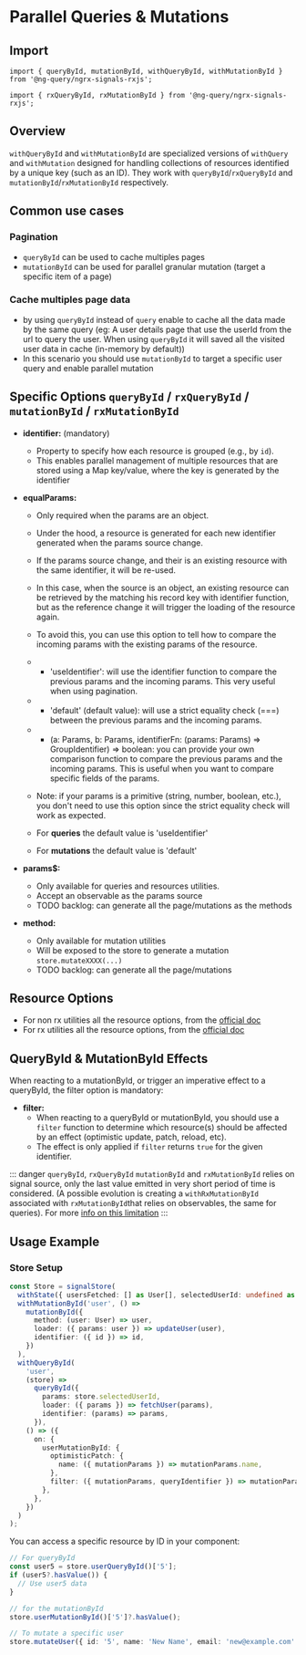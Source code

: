 # Parallel Queries & Mutations

## Import

`import { queryById, mutationById, withQueryById, withMutationById } from '@ng-query/ngrx-signals-rxjs';`

`import { rxQueryById, rxMutationById } from '@ng-query/ngrx-signals-rxjs';`

## Overview

`withQueryById` and `withMutationById` are specialized versions of `withQuery` and `withMutation` designed for handling collections of resources identified by a unique key (such as an ID). They work with `queryById`/`rxQueryById` and `mutationById`/`rxMutationById` respectively.

## Common use cases

### Pagination

- `queryById` can be used to cache multiples pages
- `mutationById` can be used for parallel granular mutation (target a specific item of a page)

### Cache multiples page data

- by using `queryById` instead of `query` enable to cache all the data made by the same query (eg: A user details page that use the userId from the url to query the user. When using `queryById` it will saved all the visited user data in cache (in-memory by default))
- In this scenario you should use `mutationById` to target a specific user query and enable parallel mutation

## Specific Options `queryById` / `rxQueryById` / `mutationById` / `rxMutationById`

- **identifier:** (mandatory)

  - Property to specify how each resource is grouped (e.g., by `id`).
  - This enables parallel management of multiple resources that are stored using a Map key/value, where the key is generated by the identifier

- **equalParams:**

  - Only required when the params are an object.
  - Under the hood, a resource is generated for each new identifier generated when the params source change.
  - If the params source change, and their is an existing resource with the same identifier, it will be re-used.
  - In this case, when the source is an object, an existing resource can be retrieved by the matching his record key with identifier function, but as the reference change it will trigger the loading of the resource again.
  - To avoid this, you can use this option to tell how to compare the incoming params with the existing params of the resource.
  - - 'useIdentifier': will use the identifier function to compare the previous params and the incoming params. This very useful when using pagination.
  - - 'default' (default value): will use a strict equality check (===) between the previous params and the incoming params.
  - - (a: Params, b: Params, identifierFn: (params: Params) => GroupIdentifier) => boolean: you can provide your own comparison function to compare the previous params and the incoming params. This is useful when you want to compare specific fields of the params.

  - Note: if your params is a primitive (string, number, boolean, etc.), you don't need to use this option since the strict equality check will work as expected.

  - For **queries** the default value is 'useIdentifier'

  - For **mutations** the default value is 'default'

- **params$:**

  - Only available for queries and resources utilities.
  - Accept an observable as the params source
  - TODO backlog: can generate all the page/mutations as the methods

- **method:**
  - Only available for mutation utilities
  - Will be exposed to the store to generate a mutation `store.mutateXXXX(...)`
  - TODO backlog: can generate all the page/mutations

## Resource Options

- For non rx utilities all the resource options, from the [official doc](https://angular.dev/guide/signals/resource)
- For rx utilities all the resource options, from the [official doc](https://angular.dev/api/core/rxjs-interop/RxResourceOptions#)

## QueryById & MutationById Effects

When reacting to a mutationById, or trigger an imperative effect to a queryById, the filter option is mandatory:

- **filter:**
  - When reacting to a queryById or mutationById, you should use a `filter` function to determine which resource(s) should be affected by an effect (optimistic update, patch, reload, etc).
  - The effect is only applied if `filter` returns `true` for the given identifier.

::: danger
`queryById`, `rxQueryById` `mutationById` and `rxMutationById` relies on signal source, only the last value emitted in very short period of time is considered. (A possible evolution is creating a `withRxMutationById` associated with `rxMutationById`that relies on observables, the same for queries).
For more [info on this limitation](https://dev.to/lcsga/les-signals-angular-ne-remplacent-pas-les-observables-push-vs-pull-4jk1https://dev.to/lcsga/les-signals-angular-ne-remplacent-pas-les-observables-push-vs-pull-4jk1)
:::

## Usage Example

### Store Setup

```typescript
const Store = signalStore(
  withState({ usersFetched: [] as User[], selectedUserId: undefined as string | undefined }),
  withMutationById('user', () =>
    mutationById({
      method: (user: User) => user,
      loader: ({ params: user }) => updateUser(user),
      identifier: ({ id }) => id,
    })
  ),
  withQueryById(
    'user',
    (store) =>
      queryById({
        params: store.selectedUserId,
        loader: ({ params }) => fetchUser(params),
        identifier: (params) => params,
      }),
    () => ({
      on: {
        userMutationById: {
          optimisticPatch: {
            name: ({ mutationParams }) => mutationParams.name,
          },
          filter: ({ mutationParams, queryIdentifier }) => mutationParams.id === queryIdentifier,
        },
      },
    })
  )
);
```

You can access a specific resource by ID in your component:

```typescript
// For queryById
const user5 = store.userQueryById()['5'];
if (user5?.hasValue()) {
  // Use user5 data
}

// for the mutationById
store.userMutationById()['5']?.hasValue();

// To mutate a specific user
store.mutateUser({ id: '5', name: 'New Name', email: 'new@example.com' });
```
